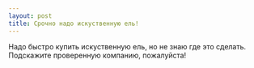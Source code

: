 ```yaml
---
layout: post 
title: Срочно надо искуственную ель! 
--- 
```

Надо быстро купить искуственную ель, но не знаю где это сделать. Подскажите проверенную компанию, пожалуйста!

